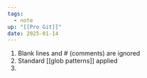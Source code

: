 ```yaml
---
tags:
  - note
up: "[[Pro Git]]"
date: 2025-01-14
---
```

1. Blank lines and # (comments) are ignored
2. Standard [[glob patterns]] applied
3. 